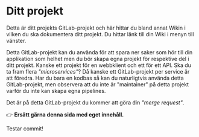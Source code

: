 # Ditt projekt

Detta är ditt projekts GitLab-projekt och här hittar du bland annat Wikin i vilken du ska dokumentera ditt projekt. Du hittar länk till din Wiki i menyn till vänster.

Detta GitLab-projekt kan du använda för att spara ner saker som hör till din applikation som helhet men du bör skapa egna projekt för respektive del i ditt projekt. Kanske ett projekt för en webbklient och ett för ett API. Ska du ta fram flera _"microservices"_? Då kanske ett GitLab-projekt per service är att föredra. Har du bara en kodbas så kan du naturligtvis använda detta GitLab-projekt, men observera att du inte är "maintainer" på detta projekt varför du inte kan skapa egna pipelines.

Det är på detta GitLab-projekt du kommer att göra din _"merge request"_.

👉 __Ersätt gärna denna sida med eget innehåll.__

Testar commit!